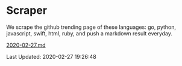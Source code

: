 # Scraper

We scrape the github trending page of these languages: go, python, javascript, swift, html, ruby, and push a markdown result everyday.

[2020-02-27.md](https://github.com/henson/Scraper/blob/master/2020-02-27.md)

Last Updated: 2020-02-27 19:26:48